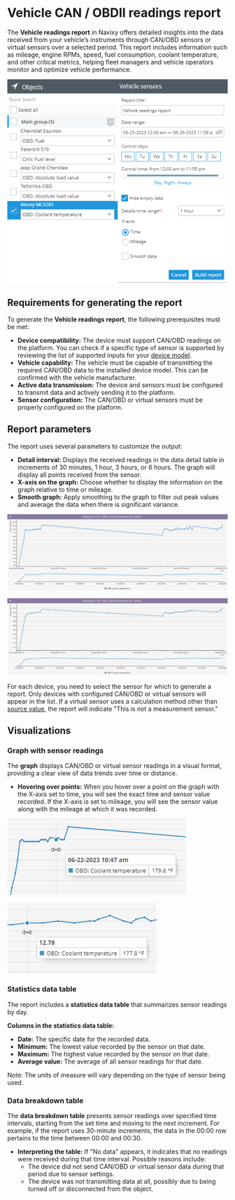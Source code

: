 # Vehicle CAN / OBDII readings report

The **Vehicle readings report** in Navixy offers detailed insights into the data received from your vehicle’s instruments through CAN/OBD sensors or virtual sensors over a selected period. This report includes information such as mileage, engine RPMs, speed, fuel consumption, coolant temperature, and other critical metrics, helping fleet managers and vehicle operators monitor and optimize vehicle performance.

![image-20240815-010131.png](attachments/image-20240815-010131.png)

## Requirements for generating the report

To generate the **Vehicle readings report**, the following prerequisites must be met:

- **Device compatibility:** The device must support CAN/OBD readings on the platform. You can check if a specific type of sensor is supported by reviewing the list of supported inputs for your [device model](https://www.navixy.com/devices/).
- **Vehicle capability:** The vehicle must be capable of transmitting the required CAN/OBD data to the installed device model. This can be confirmed with the vehicle manufacturer.
- **Active data transmission:** The device and sensors must be configured to transmit data and actively sending it to the platform.
- **Sensor configuration:** The CAN/OBD or virtual sensors must be properly configured on the platform.

## Report parameters

The report uses several parameters to customize the output:

- **Detail interval:** Displays the received readings in the data detail table in increments of 30 minutes, 1 hour, 3 hours, or 6 hours. The graph will display all points received from the sensor.
- **X-axis on the graph:** Choose whether to display the information on the graph relative to time or mileage.
- **Smooth graph:** Apply smoothing to the graph to filter out peak values and average the data when there is significant variance.

![image-20240815-010045.png](attachments/image-20240815-010045.png)

![image-20240815-010100.png](attachments/image-20240815-010100.png)

For each device, you need to select the sensor for which to generate a report. Only devices with configured CAN/OBD or virtual sensors will appear in the list. If a virtual sensor uses a calculation method other than [source value](../../devices-and-settings/vehicle-sensors/virtual-sensors.md), the report will indicate "This is not a measurement sensor."

## Visualizations

### Graph with sensor readings

The **graph** displays CAN/OBD or virtual sensor readings in a visual format, providing a clear view of data trends over time or distance.

- **Hovering over points:** When you hover over a point on the graph with the X-axis set to time, you will see the exact time and sensor value recorded. If the X-axis is set to mileage, you will see the sensor value along with the mileage at which it was recorded.

![image-20240815-005949.png](attachments/image-20240815-005949.png)

![image-20240815-010008.png](attachments/image-20240815-010008.png)

### Statistics data table

The report includes a **statistics data table** that summarizes sensor readings by day.

**Columns in the statistics data table:**

- **Date:** The specific date for the recorded data.
- **Minimum:** The lowest value recorded by the sensor on that date.
- **Maximum:** The highest value recorded by the sensor on that date.
- **Average value:** The average of all sensor readings for that date.

Note: The units of measure will vary depending on the type of sensor being used.

### Data breakdown table

The **data breakdown table** presents sensor readings over specified time intervals, starting from the set time and moving to the next increment. For example, if the report uses 30-minute increments, the data in the 00:00 row pertains to the time between 00:00 and 00:30.

- **Interpreting the table:** If "No data" appears, it indicates that no readings were received during that time interval. Possible reasons include:
  - The device did not send CAN/OBD or virtual sensor data during that period due to sensor settings.
  - The device was not transmitting data at all, possibly due to being turned off or disconnected from the object.